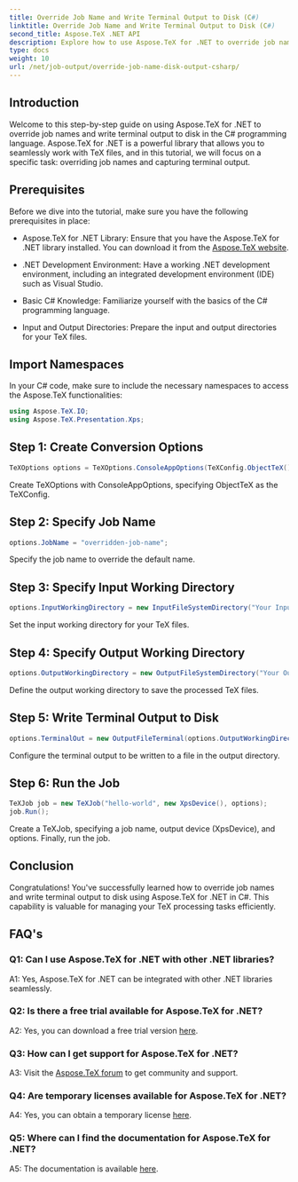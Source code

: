 ```yaml
---
title: Override Job Name and Write Terminal Output to Disk (C#)
linktitle: Override Job Name and Write Terminal Output to Disk (C#)
second_title: Aspose.TeX .NET API
description: Explore how to use Aspose.TeX for .NET to override job names and capture terminal output. Follow our comprehensive guide for seamless TeX file management.
type: docs
weight: 10
url: /net/job-output/override-job-name-disk-output-csharp/
---
```

## Introduction

Welcome to this step-by-step guide on using Aspose.TeX for .NET to override job names and write terminal output to disk in the C# programming language. Aspose.TeX for .NET is a powerful library that allows you to seamlessly work with TeX files, and in this tutorial, we will focus on a specific task: overriding job names and capturing terminal output.

## Prerequisites

Before we dive into the tutorial, make sure you have the following prerequisites in place:

- Aspose.TeX for .NET Library: Ensure that you have the Aspose.TeX for .NET library installed. You can download it from the [Aspose.TeX website](https://releases.aspose.com/tex/net/).

- .NET Development Environment: Have a working .NET development environment, including an integrated development environment (IDE) such as Visual Studio.

- Basic C# Knowledge: Familiarize yourself with the basics of the C# programming language.

- Input and Output Directories: Prepare the input and output directories for your TeX files.

## Import Namespaces

In your C# code, make sure to include the necessary namespaces to access the Aspose.TeX functionalities:

```csharp
using Aspose.TeX.IO;
using Aspose.TeX.Presentation.Xps;
```

## Step 1: Create Conversion Options

```csharp
TeXOptions options = TeXOptions.ConsoleAppOptions(TeXConfig.ObjectTeX());
```

Create TeXOptions with ConsoleAppOptions, specifying ObjectTeX as the TeXConfig.

## Step 2: Specify Job Name

```csharp
options.JobName = "overridden-job-name";
```

Specify the job name to override the default name.

## Step 3: Specify Input Working Directory

```csharp
options.InputWorkingDirectory = new InputFileSystemDirectory("Your Input Directory");
```

Set the input working directory for your TeX files.

## Step 4: Specify Output Working Directory

```csharp
options.OutputWorkingDirectory = new OutputFileSystemDirectory("Your Output Directory");
```

Define the output working directory to save the processed TeX files.

## Step 5: Write Terminal Output to Disk

```csharp
options.TerminalOut = new OutputFileTerminal(options.OutputWorkingDirectory);
```

Configure the terminal output to be written to a file in the output directory.

## Step 6: Run the Job

```csharp
TeXJob job = new TeXJob("hello-world", new XpsDevice(), options);
job.Run();
```

Create a TeXJob, specifying a job name, output device (XpsDevice), and options. Finally, run the job.

## Conclusion

Congratulations! You've successfully learned how to override job names and write terminal output to disk using Aspose.TeX for .NET in C#. This capability is valuable for managing your TeX processing tasks efficiently.

## FAQ's

### Q1: Can I use Aspose.TeX for .NET with other .NET libraries?

A1: Yes, Aspose.TeX for .NET can be integrated with other .NET libraries seamlessly.

### Q2: Is there a free trial available for Aspose.TeX for .NET?

A2: Yes, you can download a free trial version [here](https://releases.aspose.com/).

### Q3: How can I get support for Aspose.TeX for .NET?

A3: Visit the [Aspose.TeX forum](https://forum.aspose.com/c/tex/47) to get community and support.

### Q4: Are temporary licenses available for Aspose.TeX for .NET?

A4: Yes, you can obtain a temporary license [here](https://purchase.aspose.com/temporary-license/).

### Q5: Where can I find the documentation for Aspose.TeX for .NET?

A5: The documentation is available [here](https://reference.aspose.com/tex/net/).
